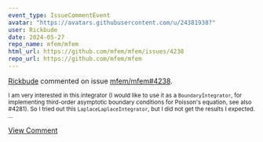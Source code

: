 ```yaml
---
event_type: IssueCommentEvent
avatar: "https://avatars.githubusercontent.com/u/24381938?"
user: Rickbude
date: 2024-05-27
repo_name: mfem/mfem
html_url: https://github.com/mfem/mfem/issues/4238
repo_url: https://github.com/mfem/mfem
---
```


<a href='https://github.com/Rickbude' target='_blank'>Rickbude</a> commented on issue <a href='https://github.com/mfem/mfem/issues/4238' target='_blank'>mfem/mfem#4238</a>.

<small>I am very interested in this integrator (I would like to use it as a `BoundaryIntegrator`, for implementing third-order asymptotic boundary conditions for Poisson's equation, see also #4281). So I tried out this `LaplaceLaplaceIntegrator`, but I did not get the results I expected....</small>

<a href='https://github.com/mfem/mfem/issues/4238' target='_blank'>View Comment</a>